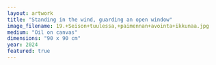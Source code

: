 ```yaml
---
layout: artwork
title: "Standing in the wind, guarding an open window"
image_filename: 19.+Seison+tuulessa,+paimennan+avointa+ikkunaa.jpg
medium: "Oil on canvas"
dimensions: "90 x 90 cm"
year: 2024
featured: true
---
```

